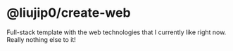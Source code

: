 # @liujip0/create-web

Full-stack template with the web technologies that I currently like right now. Really nothing else to it!

